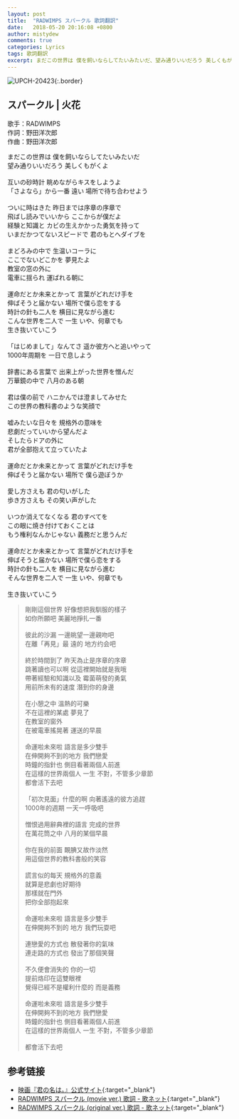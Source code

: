 ```yaml
---
layout: post
title:  "RADWIMPS スパークル 歌詞翻訳"
date:   2018-05-20 20:16:08 +0800
author: mistydew
comments: true
categories: Lyrics
tags: 歌詞翻訳
excerpt: まだこの世界は 僕を飼いならしてたいみたいだ、望み通りいいだろう 美しくもがくよ。
---
```

![UPCH-20423](https://raw.githubusercontent.com/mistydew/misc/master/cover/UPCH-20423.jpg){:.border}

## スパークル | 火花

歌手：RADWIMPS<br>
作詞：野田洋次郎<br>
作曲：野田洋次郎

<div class="lyric-original">
<p>
まだこの世界は 僕を飼いならしてたいみたいだ<br>
望み通りいいだろう 美しくもがくよ<br>
<br>
互いの砂時計 眺めながらキスをしようよ<br>
「さよなら」から一番 遠い 場所で待ち合わせよう<br>
<br>
ついに時はきた 昨日までは序章の序章で<br>
飛ばし読みでいいから ここからが僕だよ<br>
経験と知識と カビの生えかかった勇気を持って<br>
いまだかつてないスピードで 君のもとへダイブを<br>
<br>
まどろみの中で 生温いコーラに<br>
ここでないどこかを 夢見たよ<br>
教室の窓の外に<br>
電車に揺られ 運ばれる朝に<br>
<br>
運命だとか未来とかって 言葉がどれだけ手を<br>
伸ばそうと届かない 場所で僕ら恋をする<br>
時計の針も二人を 横目に見ながら進む<br>
こんな世界を二人で 一生 いや、何章でも<br>
生き抜いていこう<br>
<br>
「はじめまして」なんてさ 遥か彼方へと追いやって<br>
1000年周期を 一日で息しよう<br>
<br>
辞書にある言葉で 出来上がった世界を憎んだ<br>
万華鏡の中で 八月のある朝<br>
<br>
君は僕の前で ハニかんでは澄ましてみせた<br>
この世界の教科書のような笑顔で<br>
<br>
嘘みたいな日々を 規格外の意味を<br>
悲劇だっていいから望んだよ<br>
そしたらドアの外に<br>
君が全部抱えて立っていたよ<br>
<br>
運命だとか未来とかって 言葉がどれだけ手を<br>
伸ばそうと届かない 場所で 僕ら遊ぼうか<br>
<br>
愛し方さえも 君の匂いがした<br>
歩き方さえも その笑い声がした<br>
<br>
いつか消えてなくなる 君のすべてを<br>
この眼に焼き付けておくことは<br>
もう権利なんかじゃない 義務だと思うんだ<br>
<br>
運命だとか未来とかって 言葉がどれだけ手を<br>
伸ばそうと届かない 場所で僕ら恋をする<br>
時計の針も二人を 横目に見ながら進む<br>
そんな世界を二人で 一生 いや、何章でも<br>
<br>
生き抜いていこう
</p>
</div>

<div class="lyric-translation">
<blockquote>
剛剛這個世界 好像想把我馴服的樣子<br>
如你所願吧 美麗地掙扎一番<br>
<br>
彼此的沙漏 一邊眺望一邊親吻吧<br>
在離「再見」最 遠的 地方约会吧<br>
<br>
終於時間到了 昨天為止是序章的序章<br>
跳著讀也可以啊 從這裡開始就是我哦<br>
帶著經驗和知識以及 霉菌萌發的勇氣<br>
用前所未有的速度 潛到你的身邊<br>
<br>
在小憩之中 溫熱的可樂<br>
不在這裡的某處 夢見了<br>
在教室的窗外<br>
在被電車搖晃著 運送的早晨<br>
<br>
命運啦未來啦 語言是多少雙手<br>
在伸開夠不到的地方 我們戀愛<br>
時鐘的指針也 側目看著兩個人前進<br>
在這樣的世界兩個人 一生 不對，不管多少章節<br>
都會活下去吧<br>
<br>
「初次見面」什麼的啊 向著遙遠的彼方追趕<br>
1000年的週期 一天一呼吸吧<br>
<br>
憎恨過用辭典裡的語言 完成的世界<br>
在萬花筒之中 八月的某個早晨<br>
<br>
你在我的前面 靦腆又故作淡然<br>
用這個世界的教科書般的笑容<br>
<br>
謊言似的每天 規格外的意義<br>
就算是悲劇也好期待<br>
那樣就在門外<br>
把你全部抱起來<br>
<br>
命運啦未來啦 語言是多少雙手<br>
在伸開夠不到的 地方 我們玩耍吧<br>
<br>
連戀愛的方式也 散發著你的氣味<br>
連走路的方式也 發出了那個笑聲<br>
<br>
不久便會消失的 你的一切<br>
提前烙印在這雙眼裡<br>
覺得已經不是權利什麼的 而是義務<br>
<br>
命運啦未來啦 語言是多少雙手<br>
在伸開夠不到的地方 我們戀愛<br>
時鐘的指針也 側目看著兩個人前進<br>
在這樣的世界兩個人 一生 不對，不管多少章節<br>
<br>
都會活下去吧
</blockquote>
</div>

## 参考链接

* [映画『君の名は。』公式サイト](http://www.kiminona.com){:target="_blank"}
* [RADWIMPS スパークル (movie ver.) 歌詞 - 歌ネット](https://www.uta-net.com/song/213757){:target="_blank"}
* [RADWIMPS スパークル (original ver.) 歌詞 - 歌ネット](https://www.uta-net.com/song/221988){:target="_blank"}
